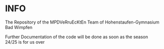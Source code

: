 # INFO
The Repository of the MPDVeRruEcKtEn Team of Hohenstaufen-Gymnasium Bad Wimpfen

Further Documentation of the code will be done as soon as the season 24/25 is for us over